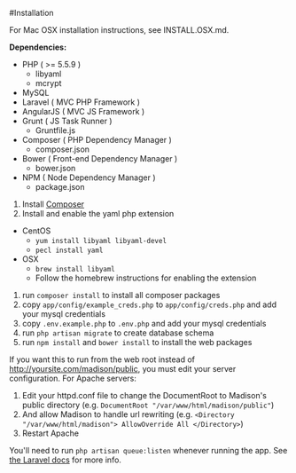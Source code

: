 #Installation

For Mac OSX installation instructions, see INSTALL.OSX.md.

**Dependencies:**
* PHP ( >= 5.5.9 )
  * libyaml
  * mcrypt
* MySQL
* Laravel ( MVC PHP Framework )
* AngularJS ( MVC JS Framework )
* Grunt ( JS Task Runner )
  * Gruntfile.js
* Composer ( PHP Dependency Manager )
  * composer.json
* Bower ( Front-end Dependency Manager )
  * bower.json
* NPM ( Node Dependency Manager )
  * package.json


1.  Install [Composer](http://getcomposer.org/)
1.  Install and enable the yaml php extension
  * CentOS
    * `yum install libyaml libyaml-devel`
    * `pecl install yaml`
  * OSX
    * `brew install libyaml`
    * Follow the homebrew instructions for enabling the extension
1.  run `composer install` to install all composer packages
1.  copy `app/config/example_creds.php` to `app/config/creds.php` and add your mysql credentials
1.  copy `.env.example.php` to `.env.php` and add your mysql credentials
1.  run `php artisan migrate` to create database schema
1.  run `npm install` and `bower install` to install the web packages

If you want this to run from the web root instead of http://yoursite.com/madison/public, you must edit your server configuration. For Apache servers:

1. Edit your httpd.conf file to change the DocumentRoot to Madison's public directory (e.g. ```DocumentRoot "/var/www/html/madison/public"```)
2. And allow Madison to handle url rewriting (e.g. ```<Directory "/var/www/html/madison"> AllowOverride All </Directory>```)
3. Restart Apache


You'll need to run `php artisan queue:listen` whenever running the app. See
[the Laravel docs](https://laravel.com/docs/5.1/queues#running-the-queue-listener)
for more info.
